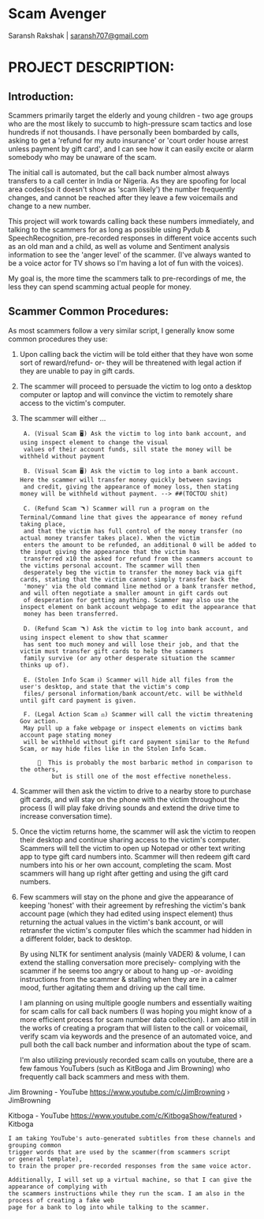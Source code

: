 
# Scam Avenger
Saransh Rakshak | saransh707@gmail.com

# PROJECT DESCRIPTION:

## Introduction:
Scammers primarily target the elderly and young children - two age groups who are the most likely to succumb to high-pressure scam tactics and lose hundreds if not thousands. I have personally been bombarded by calls, asking to get a 'refund for my auto insurance' or 'court order house arrest unless payment by gift card', and I can see how it can easily excite or alarm somebody who may be unaware of the scam. 

The initial call is automated, but the call back number almost always transfers to a call center in India or Nigeria. As they are spoofing for local area codes(so it doesn't show as 'scam likely') the number frequently changes, and cannot be reached after they leave a few voicemails and change to a new number.

This project will work towards calling back these numbers immediately, and talking to the scammers for as long as possible using Pydub & SpeechRecognition, pre-recorded responses in different voice accents such as an old man and a child, as well as volume and Sentiment analysis information to see the 'anger level' of the scammer. (I've always wanted to be a voice actor for TV shows so I'm having a lot of fun with the voices).

My goal is, the more time the scammers talk to pre-recordings of me, the less they can spend scamming actual people for money.

## Scammer Common Procedures:
As most scammers follow a very similar script, I generally know some common procedures they use:

1) Upon calling back the victim will be told either that they have won some sort of reward/refund- or- they will be threatened with legal action if they are unable to pay in gift cards. 

2) The scammer will proceed to persuade the victim to log onto a desktop computer or laptop and will convince the victim to remotely share access to the victim's computer.

3) The scammer will either ...

        A. (Visual Scam 🖥️) Ask the victim to log into bank account, and using inspect element to change the visual 
        values of their account funds, sill state the money will be withheld without payment

        B. (Visual Scam 🖥️) Ask the victim to log into a bank account. Here the scammer will transfer money quickly between savings 
        and credit, giving the appearance of money loss, then stating money will be withheld without payment. --> ##(TOCTOU shit)

        C. (Refund Scam 🪃) Scammer will run a program on the Terminal/Command line that gives the appearance of money refund taking place, 
        and that the victim has full control of the money transfer (no actual money transfer takes place). When the victim 
        enters the amount to be refunded, an additional 0 will be added to the input giving the appearance that the victim has 
        transferred x10 the asked for refund from the scammers account to the victims personal account. The scammer will then 
        desperately beg the victim to transfer the money back via gift cards, stating that the victim cannot simply transfer back the 
        'money' via the old command line method or a bank transfer method, and will often negotiate a smaller amount in gift cards out
        of desperation for getting anything. Scammer may also use the inspect element on bank account webpage to edit the appearance that
        money has been transferred.

        D. (Refund Scam 🪃) Ask the victim to log into bank account, and using inspect element to show that scammer 
        has sent too much money and will lose their job, and that the victim must transfer gift cards to help the scammers 
        family survive (or any other desperate situation the scammer thinks up of).  

        E. (Stolen Info Scam ℹ️) Scammer will hide all files from the user's desktop, and state that the victim's comp
        files/ personal information/bank account/etc. will be withheld until gift card payment is given. 

        F. (Legal Action Scam ⚖️) Scammer will call the victim threatening Gov action. 
        May pull up a fake webpage or inspect elements on victims bank account page stating money 
        will be withheld without gift card payment similar to the Refund Scam, or may hide files like in the Stolen Info Scam.
        
            💢  This is probably the most barbaric method in comparison to the others, 
                but is still one of the most effective nonetheless. 

4) Scammer will then ask the victim to drive to a nearby store to purchase gift cards, and will stay on the phone with the victim throughout the process (I will play fake driving sounds and extend the drive time to increase conversation time).

5) Once the victim returns home, the scammer will ask the victim to reopen their desktop and continue sharing access to the victim's computer. Scammers will tell the victim to open up Notepad or other text writing app to type gift card numbers into. Scammer will then redeem gift card numbers into his or her own account, completing the scam. Most scammers will hang up right after getting and using the gift card numbers.

6) Few scammers will stay on the phone and give the appearance of keeping 'honest' with their agreement by refreshing the victim's bank account page (which they had edited using inspect element) thus returning the actual values in the victim's bank account, or will retransfer the victim's computer files which the scammer had hidden in a different folder, back to desktop.


    By using NLTK for sentiment analysis (mainly VADER) & volume, I can extend the stalling conversation more precisely- complying with the scammer if he 
    seems too angry or about to hang up -or- avoiding instructions from the scammer & stalling when they are in a calmer mood, 
    further agitating them and driving up the call time.

    I am planning on using multiple google numbers and essentially waiting for scam calls for call back numbers (I was hoping you might know of a more 
    efficient process for scam number data collection). I am also still in the works of creating a program that will listen to the call or voicemail, 
    verify scam via keywords and the presence of an automated voice, and pull both the call back number and information about the type of scam.

    I'm also utilizing previously recorded scam calls on youtube, there are a few famous YouTubers (such as KitBoga and Jim Browning) who frequently call
    back scammers and mess with them.
            
Jim Browning - YouTube https://www.youtube.com/c/JimBrowning › JimBrowning
            
Kitboga - YouTube      https://www.youtube.com/c/KitbogaShow/featured › Kitboga

    I am taking YouTube's auto-generated subtitles from these channels and grouping common 
    trigger words that are used by the scammer(from scammers script 
    or general template), 
    to train the proper pre-recorded responses from the same voice actor. 

    Additionally, I will set up a virtual machine, so that I can give the appearance of complying with 
    the scammers instructions while they run the scam. I am also in the process of creating a fake web 
    page for a bank to log into while talking to the scammer. 

